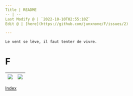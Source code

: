 ```yaml
---
Title | README
-- | --
Last Modify @ | `2022-10-10T02:55:10Z`
Edit @ | [here](https://github.com/junxnone/F/issues/2)

---
```

`Le vent se lève, ‌‍‍‌‍​‌‌‍​‍‌‌‌‌​‌‌‍‍‍​‌‍‍‍‍​‌‍‍‍‍​‌‍‍‌‍​‌‌‍​‍‍‌‌‌​‌‌‍‍‍​‌‌‌‍‍​‌‍‍‍‍​‌‍‍‌‍​‌‌‍​‌‌‌‌‍​‌‌‍‌​‍‌‌‌‌​‍‍‍‍‍​‍‍‍​‍‌​‌​‌‌‌​‌‌‌‌​‌‌‍il faut tenter de vivre.`

# F

<kbd>[![](https://img.shields.io/badge/%2B-Create%20New%20Item-brightgreen)](https://github.com/junxnone/F/issues/new)</kbd> | <kbd>[![](https://img.shields.io/badge/%2B-Edit%20Sidebar-brightgreen)](https://github.com/junxnone/F/issues/1)</kbd>
-- | --


[Index](_sidebar.md ':include')

